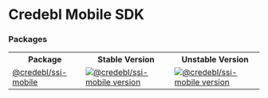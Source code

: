 # Credebl Mobile SDK

### Packages

<table>
  <tr>
    <th><b>Package</b></th>
    <th><b>Stable Version</b></th>
    <th><b>Unstable Version</b></th>
  </tr>
  <tr>
    <td><a href="https://github.com/credebl/mobile-sdk/tree/main/packages/ssi">@credebl/ssi-mobile</a></td>
    <td>
      <a href="https://npmjs.com/package/@credebl/ssi-mobile">
        <img alt="@credebl/ssi-mobile version" src="https://img.shields.io/npm/v/@credebl/ssi-mobile.svg"/>
      </a>
    </td>
    <td>
      <a href="https://npmjs.com/package/@credebl/ssi-mobile">
        <img alt="@credebl/ssi-mobile version" src="https://img.shields.io/npm/v/@credebl/ssi-mobile/alpha.svg"/>
      </a>
    </td>
  </tr>
</table>

